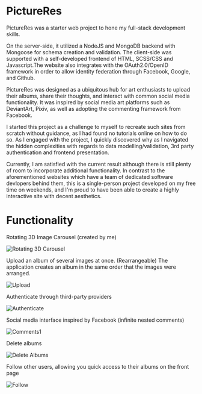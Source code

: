 # PictureRes

PictureRes was a starter web project to hone my full-stack development skills.

On the server-side, it utilized a NodeJS and MongoDB backend with Mongoose for schema creation and validation. The client-side was supported with a self-developed frontend of HTML, SCSS/CSS and Javascript.The website also integrates with the OAuth2.0/OpenID framework in order to allow identity federation through Facebook, Google, and Github. 

PictureRes was designed as a ubiquitous hub for art enthusiasts to upload their albums, share their thoughts, and interact with common social media functionality. It was inspired by social media art platforms such as DeviantArt, Pixiv, as well as adopting the commenting framework from Facebook. 

I started this project as a challenge to  myself to recreate such sites from scratch without guidance, as I had found no tutorials online on how to do so. As I engaged with the project, I quickly discovered why as I navigated the hidden complexities with regards to data modelling/validation, 3rd party authentication and frontend presentation. 

Currently, I am satisfied with the current result although there is still plenty of room to incorporate additional functionality. In contrast to the aforementioned websites which have a team of dedicated software devlopers behind them, this is a single-person project developed on my free time on weekends, and I'm proud to have been able to create a highly interactive site with decent aesthetics. 

# Functionality

Rotating 3D Image Carousel (created by me)


![Rotating 3D Carousel](https://i.imgur.com/h0SDenq.gif)


Upload an album of several images at once. (Rearrangeable) The application creates an album in the same order that the images were arranged. 


![Upload](https://i.imgur.com/j54y857.gif)


Authenticate through third-party providers 


![Authenticate](https://i.imgur.com/mRwJj4X.gif)


Social media interface inspired by Facebook (infinite nested comments) 


![Comments1](https://i.imgur.com/wa05EoL.gif)


Delete albums


![Delete Albums](https://i.imgur.com/ySiM7q6.gif)


Follow other users, allowing you quick access to their albums on the front page


![Follow](https://i.imgur.com/DMtXOvU.gif)

